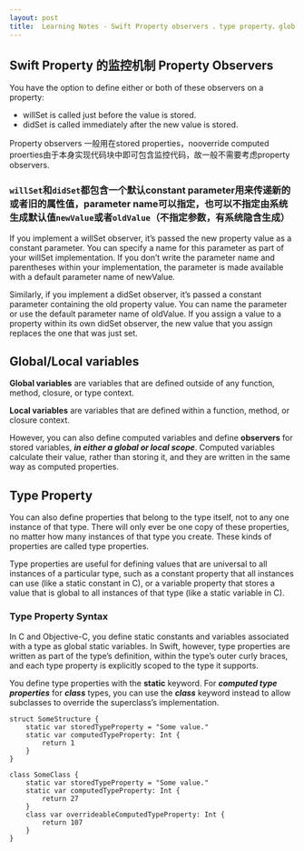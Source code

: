 ```yaml
---
layout: post
title:  Learning Notes - Swift Property observers 、type property、global／Local variables
---
```

## Swift Property 的监控机制 Property Observers
You have the option to define either or both of these observers on a property:

- willSet is called just before the value is stored.
- didSet is called immediately after the new value is stored. 

Property observers 一般用在stored properties，nooverride computed proerties由于本身实现代码块中即可包含监控代码，故一般不需要考虑property observers.

### `willSet`和`didSet`都包含一个默认constant parameter用来传递新的或者旧的属性值，parameter name可以指定，也可以不指定由系统生成默认值`newValue`或者`oldValue`（不指定参数，有系统隐含生成）
If you implement a willSet observer, it’s passed the new property value as a constant parameter. You can specify a name for this parameter as part of your willSet implementation. If you don’t write the parameter name and parentheses within your implementation, the parameter is made available with a default parameter name of newValue.

Similarly, if you implement a didSet observer, it’s passed a constant parameter containing the old property value. You can name the parameter or use the default parameter name of oldValue. If you assign a value to a property within its own didSet observer, the new value that you assign replaces the one that was just set.  

## Global/Local variables
**Global variables** are variables that are defined outside of any function, method, closure, or type context. 

**Local variables** are variables that are defined within a function, method, or closure context.
 
However, you can also define computed variables and define **observers** for stored variables, ***in either a global or local scope***. Computed variables calculate their value, rather than storing it, and they are written in the same way as computed properties.

## Type Property
You can also define properties that belong to the type itself, not to any one instance of that type. There will only ever be one copy of these properties, no matter how many instances of that type you create. These kinds of properties are called type properties.

Type properties are useful for defining values that are universal to all instances of a particular type, such as a constant property that all instances can use (like a static constant in C), or a variable property that stores a value that is global to all instances of that type (like a static variable in C).

### Type Property Syntax
In C and Objective-C, you define static constants and variables associated with a type as global static variables. In Swift, however, type properties are written as part of the type’s definition, within the type’s outer curly braces, and each type property is explicitly scoped to the type it supports.

You define type properties with the **static** keyword. For ***computed type properties*** for ***class*** types, you can use the ***class*** keyword instead to allow subclasses to override the superclass’s implementation. 

```
struct SomeStructure {
    static var storedTypeProperty = "Some value."
    static var computedTypeProperty: Int {
        return 1
    }
}
```

```
class SomeClass {
    static var storedTypeProperty = "Some value."
    static var computedTypeProperty: Int {
        return 27
    }
    class var overrideableComputedTypeProperty: Int {
        return 107
    }
}
```


